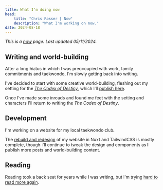 ```yaml
---
title: What I'm doing now
head:
    title: "Chris Rosser | Now"
    description: "What I'm working on now."
date: 2024-08-18
---
```


_This is a [now](https://nownownow.com/about) page. Last updated 05/11/2024._

## Writing and world-building

After a long hiatus in which I was preoccupied with work, family commitments and taekwondo, I'm slowly getting back into writing.

I've decided to start with some creative world-building, fleshing out my setting for the [_The Codex of Destiny_](/books/codex-of-destiny), which I'll [publish here](/worlds/alashiya).

Once I've made some inroads and found me feet with the setting and characters I'll return to writing the _The Codex of Destiny_.

## Development

I'm working on a website for my local taekwondo club.

The [rebuild and redesign](/blog/2024-11-05-redesign) of my website in Nuxt and TailwindCSS is mostly complete, though I'll continue to tweak the design and components as I publish more posts and world-building content. 

## Reading

Reading took a back seat for years while I was writing, but I'm trying [hard to read more again](/reading).